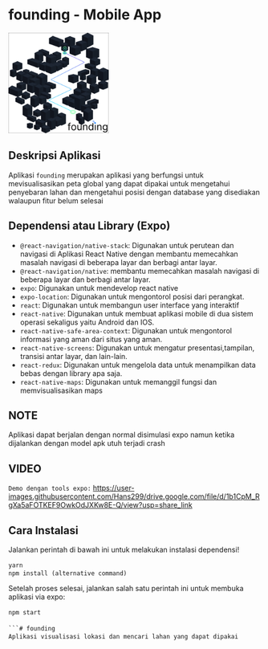 # founding - Mobile App

<img src="assets/icon.png" width="200">

## Deskripsi Aplikasi
Aplikasi `founding` merupakan aplikasi yang berfungsi untuk mevisualisasikan peta global yang dapat dipakai untuk mengetahui penyebaran lahan dan mengetahui posisi dengan database yang disediakan walaupun fitur belum selesai 

## Dependensi atau Library (Expo)
- `@react-navigation/native-stack`: Digunakan untuk perutean dan navigasi di Aplikasi React Native dengan membantu memecahkan masalah navigasi di beberapa layar dan berbagi antar layar. 
- `@react-navigation/native`: membantu memecahkan masalah navigasi di beberapa layar dan berbagi antar layar.
- `expo`: Digunakan untuk mendevelop react native
- `expo-location`: Digunakan untuk mengontorol posisi dari perangkat.
- `react`: Digunakan untuk membangun user interface yang interaktif
- `react-native`: Digunakan untuk membuat aplikasi mobile di dua sistem operasi sekaligus yaitu Android dan IOS.
- `react-native-safe-area-context`: Digunakan untuk mengontorol informasi yang aman dari situs yang aman.
- `react-native-screens`: Digunakan untuk mengatur presentasi,tampilan, transisi antar layar, dan lain-lain.
- `react-redux`: Digunakan untuk mengelola data untuk menampilkan data bebas dengan library apa saja.
- `react-native-maps`: Digunakan untuk memanggil fungsi dan memvisualisasikan maps

## NOTE
Aplikasi dapat berjalan dengan normal disimulasi expo namun ketika dijalankan dengan model apk utuh terjadi crash

## VIDEO
`Demo dengan tools expo:`
https://user-images.githubusercontent.com/Hans299/drive.google.com/file/d/1b1CpM_RgXa5aFOTKEF9OwkOdJXKw8E-Q/view?usp=share_link



## Cara Instalasi
Jalankan perintah di bawah ini untuk melakukan instalasi dependensi!

```
yarn
npm install (alternative command)
```

Setelah proses selesai, jalankan salah satu perintah ini untuk membuka aplikasi via expo:
```
npm start

```# founding
Aplikasi visualisasi lokasi dan mencari lahan yang dapat dipakai
